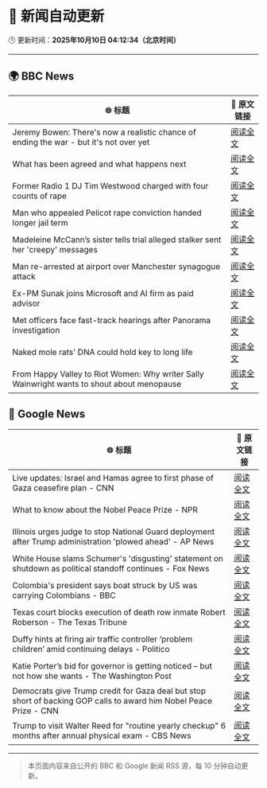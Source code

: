 # 🧠 新闻自动更新

🕒 更新时间：**2025年10月10日 04:12:34（北京时间）**

---

## 🌍 BBC News

| 🌐 标题 | 🔗 原文链接 |
|--------|-------------|
| Jeremy Bowen: There's now a realistic chance of ending the war - but it's not over yet | [阅读全文](https://www.bbc.com/news/articles/cn5q04yr345o?at_medium=RSS&at_campaign=rss) |
| What has been agreed and what happens next | [阅读全文](https://www.bbc.com/news/articles/cvgqx7ygq41o?at_medium=RSS&at_campaign=rss) |
| Former Radio 1 DJ Tim Westwood charged with four counts of rape | [阅读全文](https://www.bbc.com/news/articles/ckge5zrl69xo?at_medium=RSS&at_campaign=rss) |
| Man who appealed Pelicot rape conviction handed longer jail term | [阅读全文](https://www.bbc.com/news/articles/cq65e2jdd3lo?at_medium=RSS&at_campaign=rss) |
| Madeleine McCann’s sister tells trial alleged stalker sent her 'creepy' messages | [阅读全文](https://www.bbc.com/news/articles/cp3vg385jgko?at_medium=RSS&at_campaign=rss) |
| Man re-arrested at airport over Manchester synagogue attack | [阅读全文](https://www.bbc.com/news/articles/cz69q1p6376o?at_medium=RSS&at_campaign=rss) |
| Ex-PM Sunak joins Microsoft and AI firm as paid advisor | [阅读全文](https://www.bbc.com/news/articles/clyqe22pz81o?at_medium=RSS&at_campaign=rss) |
| Met officers face fast-track hearings after Panorama investigation | [阅读全文](https://www.bbc.com/news/articles/c1dqvp1exxxo?at_medium=RSS&at_campaign=rss) |
| Naked mole rats' DNA could hold key to long life | [阅读全文](https://www.bbc.com/news/articles/cz7rxy21lxwo?at_medium=RSS&at_campaign=rss) |
| From Happy Valley to Riot Women: Why writer Sally Wainwright wants to shout about menopause | [阅读全文](https://www.bbc.com/news/articles/c0jqxpx34gqo?at_medium=RSS&at_campaign=rss) |

## 📰 Google News

| 🌐 标题 | 🔗 原文链接 |
|--------|-------------|
| Live updates: Israel and Hamas agree to first phase of Gaza ceasefire plan - CNN | [阅读全文](https://news.google.com/rss/articles/CBMiigFBVV95cUxPQzRQZWQyYzktTThQSkc5a2JkLWJVbGNBaFl5TmQxWmxFZ0RkaW5wb2twY1ZVMUQtV3kxSl80ZmhxYjNieEhBWkNBZXZNNUhJOWlyRHgxSk42QnV3aVZjQndiR0E3b2kyN2lpUlNOUEdtYWpZc3lVb1RmMzNaTWZHMjQzMUZfZXhmdWc?oc=5) |
| What to know about the Nobel Peace Prize - NPR | [阅读全文](https://news.google.com/rss/articles/CBMifEFVX3lxTE1BSHZ5RF85U2hpZjdKSDJRWDlPRTJWTVdhaFpSWUNNczNaNVpKWGY1aWVyVk1TWl81bjhhYkZJbnBhaXdqOF9kWTBVazFuU3JSNE5WUzA4WXQ1RzEwWUtySUhBcHljQW11WTdjbkJKYXltTmttUUlaTEJ1VkQ?oc=5) |
| Illinois urges judge to stop National Guard deployment after Trump administration 'plowed ahead' - AP News | [阅读全文](https://news.google.com/rss/articles/CBMipgFBVV95cUxPSTdYR2tyRldtR3ZIeENJTmtuQkJuWngxZkhuZzBySmpGS3RQbU1fMWxUOGVKaU5zYkphMTJNdkk0bzhyVlJBaFdGcFk3U2o3cUtCanBrTy1hTDFkVGo0amRRWGEwXzY2cmhINlMyeU44bVVnNmVkNXloblNxWHZqSTk1aTVWWndqX0JCb2VsUnJTWTBFTzVuX1JSblNfMUZyMU9UUTdR?oc=5) |
| White House slams Schumer's 'disgusting' statement on shutdown as political standoff continues - Fox News | [阅读全文](https://news.google.com/rss/articles/CBMiugFBVV95cUxNSzc3Z0NiemdtRkJmMktiUm0yLWtQYVlsTGZsLTRnZ3hNc3RNeFNQUFlJcEkyeEFqb2JUUXZRU3RCYlh4am9DZVY1MDNaX3ZoYnktaVluVjFUV3RSZGZ6cVNTR2tYUzlJa2NlMmtmZDZ6Zzl3aXNmMjRwc1BwN0lNQllBQ3ZFLUIzYmtmdFBEWjU4NWtsUENJQkFMcHk4U1pmU01LTENWN1pKUWlXQm9TcklITHJtNUdkTFE?oc=5) |
| Colombia's president says boat struck by US was carrying Colombians - BBC | [阅读全文](https://news.google.com/rss/articles/CBMiWkFVX3lxTE5oWmFsUXF4c1UtRURoa1V5ZnBrZXpqT01OUHhIYVJjd19jOVd5TFprb1k5OVlFT0FOZWtaOGUwZU4yY0lUSnJLQVlmOFpMYXc3SGV1VFlDQUZJUdIBX0FVX3lxTE5LSVV4dDdBSEUyLVdhLXpFTlNNTnd2RFE0MEVGQU8yZjdVM3lUQjZwT3pBLUlERThybmhyeGxGQXUtWDNjeXNyaEF6bHlnM1FycTF1b21fTVFwTmhvSWM0?oc=5) |
| Texas court blocks execution of death row inmate Robert Roberson - The Texas Tribune | [阅读全文](https://news.google.com/rss/articles/CBMiqgFBVV95cUxQN3U3bUpQLWJzZUJTdXpROU9NaW9FcXcwbkNiOF9LN0tOZElyUWthcHBfRU1pbzR3TFN0TGFhNVJYd0VyYk91SkM1RmtPVnVvM0dLTlF4RUU2c1NYeG9VSHpDVndZYW82cnhISjh1WlJ4Y3huU1lLRUFSX2hvdmFzaXZyZFpnWTM2bkN1TzNfNDhpQWRKbktJOW1kdnlaZ202SG5fR3A5UE1uZw?oc=5) |
| Duffy hints at firing air traffic controller ‘problem children’ amid continuing delays - Politico | [阅读全文](https://news.google.com/rss/articles/CBMilwFBVV95cUxQMXhCcmQ5M1JtYUFwWEQ2bVdnN2xPSWhyT09zUUpzMkI1OVdKTVJSMEV0dXh1d1NndVRTM0FMUy1oWmJWaEZHWGIzNHVFMDlDRlZsQVFCSHFhNzVPLVJuQTN6aGJBRVZabjQ3dEZtaUEwODVRajU3TE84Uy10RVlWOHNlUjV4NTJEVmFCN2NrRzducWV1X204?oc=5) |
| Katie Porter’s bid for governor is getting noticed – but not how she wants - The Washington Post | [阅读全文](https://news.google.com/rss/articles/CBMingFBVV95cUxQZUlwNVU3YUgzT1cxX0xaQlctclNVYnc4ZDB6MG9iSUxZbjB1VFI4Z1I2c2lFeV9xYkF1WEVyRGZrN1dEMFZqaU5iTzNNcnJDaDhZRF91NHBSLWVGUTA3SWdTWEhEWThBbDhiMm9UYlYydks2OFV4cGFWMGtTY1hoTzlMcmU2M29wOENEZVJwQTdpeEJuUjVsYUtXaDQ2dw?oc=5) |
| Democrats give Trump credit for Gaza deal but stop short of backing GOP calls to award him Nobel Peace Prize - CNN | [阅读全文](https://news.google.com/rss/articles/CBMilAFBVV95cUxOM2VxYUFhanZGajFRZERSRE9FM1pRV2phelEyWHozSlZMazAwSVBGenhxOVJOdTFoSVBqZ2dxLTNtODF0NjhIMFJZTE1YWnpTdVVSLU85UzFjemJGaDUwZ21xdU1YLXIyTXFaTmwzU1lXajNYQzktRjJEaWt1aFZOSW5pejVzUHdxcUNuNGNTN09JY3kt?oc=5) |
| Trump to visit Walter Reed for "routine yearly checkup" 6 months after annual physical exam - CBS News | [阅读全文](https://news.google.com/rss/articles/CBMilAFBVV95cUxPUk1ad2tJTzViWHgzRUFIeHV5MExOdHJSV1cyY1BmeGpfLUR5XzlyS3F2TzhNcEpGTURFZS1keGNfc2xUTm1vbW5QWmdWeXFVQ3FQM010clQtQ25ubmRtMVhtOHB4UUhkRmZIZHNHY200eDZiZzk1MTIxRnQ3dVhRNGxwdlZNTkZiOEhEcHRmWl85OHFm?oc=5) |

---
> 本页面内容来自公开的 BBC 和 Google 新闻 RSS 源，每 10 分钟自动更新。